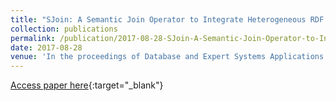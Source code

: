 ```yaml
---
title: "SJoin: A Semantic Join Operator to Integrate Heterogeneous RDF Graphs"
collection: publications
permalink: /publication/2017-08-28-SJoin-A-Semantic-Join-Operator-to-Integrate-Heterogeneous-RDF-Graphs
date: 2017-08-28
venue: 'In the proceedings of Database and Expert Systems Applications - 28th International Conference, DEXA 2017, Lyon, France, August 28-31, 2017, Proceedings, Part I'
---
```

[Access paper here](https://www.researchgate.net/profile/Diego_Collarana/publication/318361299_SJoin_A_Semantic_Join_Operator_to_Integrate_Heterogeneous_RDF_Graphs/links/5a338992aca2727144b70649/SJoin-A-Semantic-Join-Operator-to-Integrate-Heterogeneous-RDF-Graphs.pdf){:target="_blank"}
